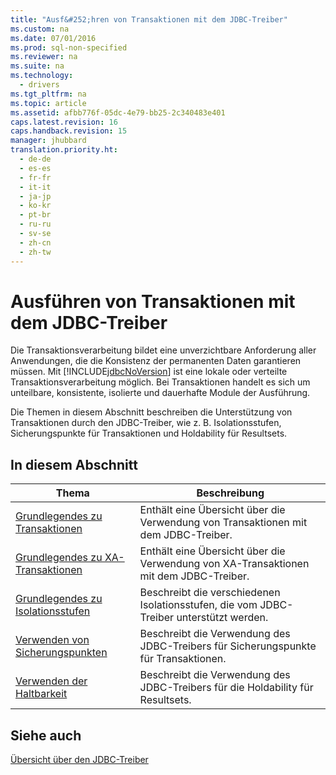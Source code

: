 ```yaml
---
title: "Ausf&#252;hren von Transaktionen mit dem JDBC-Treiber"
ms.custom: na
ms.date: 07/01/2016
ms.prod: sql-non-specified
ms.reviewer: na
ms.suite: na
ms.technology: 
  - drivers
ms.tgt_pltfrm: na
ms.topic: article
ms.assetid: afbb776f-05dc-4e79-bb25-2c340483e401
caps.latest.revision: 16
caps.handback.revision: 15
manager: jhubbard
translation.priority.ht: 
  - de-de
  - es-es
  - fr-fr
  - it-it
  - ja-jp
  - ko-kr
  - pt-br
  - ru-ru
  - sv-se
  - zh-cn
  - zh-tw
---
```

# Ausf&#252;hren von Transaktionen mit dem JDBC-Treiber
  Die Transaktionsverarbeitung bildet eine unverzichtbare Anforderung aller Anwendungen, die die Konsistenz der permanenten Daten garantieren müssen. Mit [!INCLUDE[jdbcNoVersion](../content/includes/jdbcNoVersion_md.md)] ist eine lokale oder verteilte Transaktionsverarbeitung möglich. Bei Transaktionen handelt es sich um unteilbare, konsistente, isolierte und dauerhafte Module der Ausführung.  
  
 Die Themen in diesem Abschnitt beschreiben die Unterstützung von Transaktionen durch den JDBC\-Treiber, wie z. B. Isolationsstufen, Sicherungspunkte für Transaktionen und Holdability für Resultsets.  
  
## In diesem Abschnitt  
  
|Thema|Beschreibung|  
|-----------|------------------|  
|[Grundlegendes zu Transaktionen](../content/Understanding-Transactions.md)|Enthält eine Übersicht über die Verwendung von Transaktionen mit dem JDBC\-Treiber.|  
|[Grundlegendes zu XA-Transaktionen](../content/Understanding-XA-Transactions.md)|Enthält eine Übersicht über die Verwendung von XA\-Transaktionen mit dem JDBC\-Treiber.|  
|[Grundlegendes zu Isolationsstufen](../content/Understanding-Isolation-Levels.md)|Beschreibt die verschiedenen Isolationsstufen, die vom JDBC\-Treiber unterstützt werden.|  
|[Verwenden von Sicherungspunkten](../content/Using-Savepoints.md)|Beschreibt die Verwendung des JDBC\-Treibers für Sicherungspunkte für Transaktionen.|  
|[Verwenden der Haltbarkeit](../content/Using-Holdability.md)|Beschreibt die Verwendung des JDBC\-Treibers für die Holdability für Resultsets.|  
  
## Siehe auch  
 [Übersicht über den JDBC-Treiber](../content/Overview-of-the-JDBC-Driver.md)  
  
  